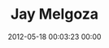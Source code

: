 ---
title: "Jay Melgoza"
date: 2012-05-18 00:03:23 00:00
permalink: /jmelgoza
twitter: ""
likes: [66,100,103]
id: 144
gravatar: "http://www.gravatar.com/avatar/eb9c0d805b2c493dd3e9e5470bf93a45"
---